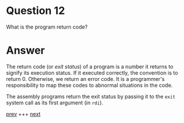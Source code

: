 
# Question 12


What is the program return code?


# Answer



The return code (or _exit status_) of a program is a number it returns to
signify its execution status. If it executed correctly, the convention is to
return 0. Otherwise, we return an error code. It is a programmer's 
responsibility to map these codes to abnormal situations in the code.

The assembly programs return the exit status by passing it to the
`exit` system call as its first argument (in `rdi`).




[prev](011.md) +++ [next](013.md)
